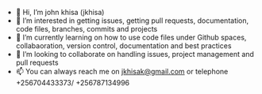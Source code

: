 - 👋 Hi, I’m john khisa (jkhisa)
- 👀 I’m interested in getting issues, getting pull requests, documentation, code files, branches, commits and projects
- 🌱 I’m currently learning on how to use code files under Github spaces, collabaoration, version control, documentation and best practices
- 💞️ I’m looking to collaborate on handling issues, project management and pull requests
- 📫 You can always reach me on jkhisak@gmail.com or telephone +256704433373/ +256787134996

<!---
jkhisa/jkhisa is a ✨ special ✨ repository because its `README.md` (this file) appears on your GitHub profile.
You can click the Preview link to take a look at your changes.
--->
